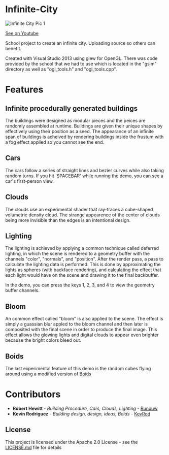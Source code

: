 # Infinite-City
![Infinite City Pic 1](https://github.com/runouw/Infinite-City/blob/master/demo_img/demo1.jpg)

[See on Youtube](https://www.youtube.com/watch?v=AiF9kTjQlr4)

School project to create an infinite city. Uploading source so others can benefit.

Created with Visual Studio 2013 using glew for OpenGL. There was code provided by the school that we had to use which is located in the "gsim" directory as well as "ogl_tools.h" and "ogl_tools.cpp".

# Features

## Infinite procedurally generated buildings
The buildings were designed as modular pieces and the peices are randomly assembled at runtime. Buildings are given their unique shapes by effectively using their position as a seed. The appearance of an infinite span of buildings is acheived by rendering buildings inside the frustum with a fog effect applied so you cannot see the end.

## Cars
The cars follow a series of straight lines and bezier curves while also taking random turns. If you hit 'SPACEBAR' while running the demo, you can see a car's first-person view.

## Clouds
The clouds use an experimental shader that ray-traces a cube-shaped volumetric density cloud. The strange appearence of the center of clouds being more invisible than the edges is an intentional design.

## Lighting
The lighting is achieved by applying a common technique called deferred lighting, in which the scene is rendered to a geometry buffer with the channels "color", "normals", and "position". After the render pass, a pass to calculate the lighting data is performed. This is done by approximating the lights as spheres (with backface rendering), and calculating the effect that each light would have on the scene and drawing it to the final backbuffer.

In the demo, you can press the keys 1, 2, 3, and 4 to view the geometry buffer channels.

## Bloom
An common effect called "bloom" is also applied to the scene. The effect is simply a guassian blur appled to the bloom channel and then later is composited with the final scene in order to produce the final image. This effect allows the glowing lights and digital clouds to appear even brighter because the bright colors bleed out.


## Boids
The last experimental feature of this demo is the random cubes flying around using a modified version of [Boids](https://en.wikipedia.org/wiki/Boids)

# Contributors
* **Robert Hewitt** - *Building Procedure, Cars, Clouds, Lighting* - [Runouw](https://github.com/runouw)
* **Kevin Rodriguez** - *Building design, design, ideas, Boids* - [KevRod](https://github.com/kevrod)

## License

This project is licensed under the Apache 2.0 License - see the [LICENSE.md](LICENSE.md) file for details
